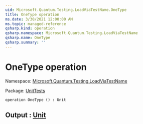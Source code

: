 ```yaml
---
uid: Microsoft.Quantum.Testing.LoadViaTestName.OneType
title: OneType operation
ms.date: 3/30/2021 12:00:00 AM
ms.topic: managed-reference
qsharp.kind: operation
qsharp.namespace: Microsoft.Quantum.Testing.LoadViaTestName
qsharp.name: OneType
qsharp.summary: ''
---
```


# OneType operation

Namespace: [Microsoft.Quantum.Testing.LoadViaTestName](xref:Microsoft.Quantum.Testing.LoadViaTestName)

Package: [UnitTests](https://nuget.org/packages/UnitTests)




```qsharp
operation OneType () : Unit
```


## Output : [Unit](xref:microsoft.quantum.lang-ref.unit)

